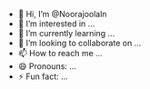 - 👋 Hi, I’m @Noorajoolaln
- 👀 I’m interested in ...
- 🌱 I’m currently learning ...
- 💞️ I’m looking to collaborate on ...
- 📫 How to reach me ...
- 😄 Pronouns: ...
- ⚡ Fun fact: ...

<!---
Noorajoolaln/Noorajoolaln is a ✨ special ✨ repository because its `README.md` (this file) appears on your GitHub profile.
You can click the Preview link to take a look at your changes.
--->
